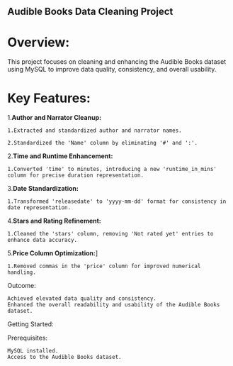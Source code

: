 ## Audible Books Data Cleaning Project

# Overview:

This project focuses on cleaning and enhancing the Audible Books dataset using MySQL to improve data quality, consistency, and overall usability.

# Key Features:


1.**Author and Narrator Cleanup:** 

    1.Extracted and standardized author and narrator names.
    
    2.Standardized the 'Name' column by eliminating '#' and ':'.

2.**Time and Runtime Enhancement:**

    1.Converted 'time' to minutes, introducing a new 'runtime_in_mins' column for precise duration representation.

3.**Date Standardization:**

    1.Transformed 'releasedate' to 'yyyy-mm-dd' format for consistency in date representation.

4.**Stars and Rating Refinement:**

    1.Cleaned the 'stars' column, removing 'Not rated yet' entries to enhance data accuracy.

5.**Price Column Optimization:**]

    1.Removed commas in the 'price' column for improved numerical handling.




Outcome:

    Achieved elevated data quality and consistency.
    Enhanced the overall readability and usability of the Audible Books dataset.

Getting Started:

Prerequisites:

    MySQL installed.
    Access to the Audible Books dataset.

